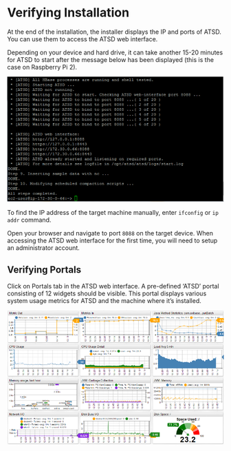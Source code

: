# Verifying Installation

At the end of the installation, the installer displays the IP and ports
of ATSD. You can use them to access the ATSD web interface.

Depending on your device and hard drive, it can take another 15-20
minutes for ATSD to start after the message below has been displayed
(this is the case on Raspberry Pi 2).

![](images/atsd_install_shell.png "atsd_install_shell")

To find the IP address of the target machine manually, enter `ifconfig`
or `ip addr` command.

Open your browser and navigate to port `8088` on the target device. When
accessing the ATSD web interface for the first time, you will need to
setup an administrator account.

## Verifying Portals

Click on Portals tab in the ATSD web interface. A pre-defined ‘ATSD’
portal consisting of 12 widgets should be visible. This portal displays
various system usage metrics for ATSD and the machine where it’s
installed.

![](images/fresh_atsd_portal21.png "ATSD Host")